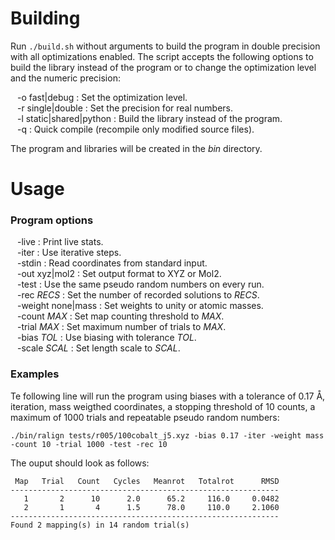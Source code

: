 Building
========

Run `./build.sh` without arguments to build the program in double precision with
all optimizations enabled. The script accepts the following options to build
the library instead of the program or to change the optimization level and the
numeric precision:

&ensp; -o fast|debug : Set the optimization level.  
&ensp; -r single|double : Set the precision for real numbers.  
&ensp; -l static|shared|python : Build the library instead of the program.  
&ensp; -q : Quick compile (recompile only modified source files).  

The program and libraries will be created in the *bin* directory.

Usage
=====

### Program options

&ensp; -live : Print live stats.  
&ensp; -iter : Use iterative steps.  
&ensp; -stdin : Read coordinates from standard input.  
&ensp; -out xyz|mol2 : Set output format to XYZ or Mol2.  
&ensp; -test : Use the same pseudo random numbers on every run.  
&ensp; -rec *RECS* : Set the number of recorded solutions to *RECS*.  
&ensp; -weight none|mass : Set weights to unity or atomic masses.  
&ensp; -count *MAX* : Set map counting threshold to *MAX*.  
&ensp; -trial *MAX* : Set maximum number of trials to *MAX*.  
&ensp; -bias *TOL* : Use biasing with tolerance *TOL*.  
&ensp; -scale *SCAL* : Set length scale to *SCAL*.  
 
### Examples

Te following line will run the program using biases with a tolerance of 0.17 Å,
iteration, mass weigthed coordinates, a stopping threshold of 10 counts, a maximum
of 1000 trials and repeatable pseudo random numbers:

    ./bin/ralign tests/r005/100cobalt_j5.xyz -bias 0.17 -iter -weight mass -count 10 -trial 1000 -test -rec 10
    
The ouput should look as follows:

     Map   Trial   Count   Cycles   Meanrot   Totalrot      RMSD
    ------------------------------------------------------------
       1       2      10      2.0      65.2     116.0     0.0482
       2       1       4      1.5      78.0     110.0     2.1060
    ------------------------------------------------------------
    Found 2 mapping(s) in 14 random trial(s)
